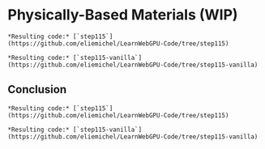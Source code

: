 Physically-Based Materials (WIP)
==========================

````{tab} With webgpu.hpp
*Resulting code:* [`step115`](https://github.com/eliemichel/LearnWebGPU-Code/tree/step115)
````

````{tab} Vanilla webgpu.h
*Resulting code:* [`step115-vanilla`](https://github.com/eliemichel/LearnWebGPU-Code/tree/step115-vanilla)
````

Conclusion
----------

````{tab} With webgpu.hpp
*Resulting code:* [`step115`](https://github.com/eliemichel/LearnWebGPU-Code/tree/step115)
````

````{tab} Vanilla webgpu.h
*Resulting code:* [`step115-vanilla`](https://github.com/eliemichel/LearnWebGPU-Code/tree/step115-vanilla)
````
